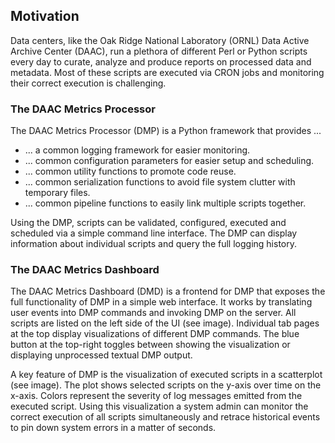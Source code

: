 ## Motivation

Data centers, like the Oak Ridge National Laboratory (ORNL) Data Active Archive Center (DAAC), run a plethora of different Perl or Python scripts every day to curate, analyze and produce reports on processed data and metadata. Most of these scripts are executed via CRON jobs and monitoring their correct execution is challenging.

### The DAAC Metrics Processor

The DAAC Metrics Processor (DMP) is a Python framework that provides ...

* ... a common logging framework for easier monitoring.
* ... common configuration parameters for easier setup and scheduling.
* ... common utility functions to promote code reuse.
* ... common serialization functions to avoid file system clutter with temporary files.
* ... common pipeline functions to easily link multiple scripts together.

Using the DMP, scripts can be validated, configured, executed and scheduled via a simple command line interface. The DMP can display information about individual scripts and query the full logging history.

### The DAAC Metrics Dashboard

The DAAC Metrics Dashboard (DMD) is a frontend for DMP that exposes the full functionality of DMP in a simple web interface. It works by translating user events into DMP commands and invoking DMP on the server. All scripts are listed on the left side of the UI (see image). Individual tab pages at the top display visualizations of different DMP commands. The blue button at the top-right toggles between showing the visualization or displaying unprocessed textual DMP output.

A key feature of DMP is the visualization of executed scripts in a scatterplot (see image). The plot shows selected scripts on the y-axis over time on the x-axis. Colors represent the severity of log messages emitted from the executed script. Using this visualization a system admin can monitor the correct execution of all scripts simultaneously and retrace historical events to pin down system errors in a matter of seconds.